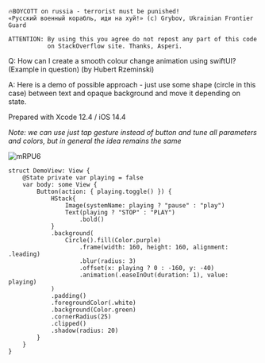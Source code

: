 ```
🔥BOYCOTT on russia - terrorist must be punished!
«Русский военный корабль, иди на хуй!» (c) Grybov, Ukrainian Frontier Guard

ATTENTION: By using this you agree do not repost any part of this code
           on StackOverflow site. Thanks, Asperi.
```

Q: How can I create a smooth colour change animation using swiftUI? (Example in question) (by Hubert Rzeminski)

A: Here is a demo of possible approach - just use some shape (circle in this case) between text and opaque background and move it depending on state.

Prepared with Xcode 12.4 / iOS 14.4

*Note: we can use just tap gesture instead of button and tune all parameters and colors, but in general the idea remains the same*

![mRPU6](https://user-images.githubusercontent.com/62171579/180370444-3557f615-ff7b-49f5-b9fd-de55eb2e51cb.gif)

```
struct DemoView: View {
	@State private var playing = false
	var body: some View {
		Button(action: { playing.toggle() }) {
			HStack{
				Image(systemName: playing ? "pause" : "play")
				Text(playing ? "STOP" : "PLAY")
					.bold()
			}
			.background(
				Circle().fill(Color.purple)
					.frame(width: 160, height: 160, alignment: .leading)
					.blur(radius: 3)
					.offset(x: playing ? 0 : -160, y: -40)
					.animation(.easeInOut(duration: 1), value: playing)
			)
			.padding()
			.foregroundColor(.white)
			.background(Color.green)
			.cornerRadius(25)
			.clipped()
			.shadow(radius: 20)
		}
	}
}
```
